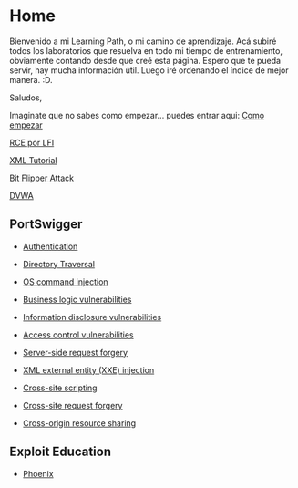 # Home
Bienvenido a mi Learning Path, o mi camino de aprendizaje. Acá subiré todos los laboratorios que resuelva en todo mi tiempo de entrenamiento, obviamente contando desde que creé esta página. Espero que te pueda servir, hay mucha información útil. Luego iré ordenando el índice de mejor manera. :D.

Saludos,

Imaginate que no sabes como empezar... puedes entrar aqui: [Como empezar](/how-to-start)

[RCE por LFI](rce-phpinfo/)

[XML Tutorial](xml-tutorial/)

[Bit Flipper Attack](bit-flipper-attack/)

[DVWA](dvwa/)

## PortSwigger

- [Authentication](authentication-ps/)

- [Directory Traversal](directory-traversal-ps/)

- [OS command injection](command-injection-ps/)

- [Business logic vulnerabilities](business-logic-ps/)

- [Information disclosure vulnerabilities](information-disclosure-ps/)

- [Access control vulnerabilities](access-control-ps/)

- [Server-side request forgery](ssrf-ps/)

- [XML external entity (XXE) injection](xxe-ps/)

- [Cross-site scripting](xss-ps/)

- [Cross-site request forgery](csrf-ps/)

- [Cross-origin resource sharing](cors-ps/)

## Exploit Education

- [Phoenix](Phoenix-EE/)